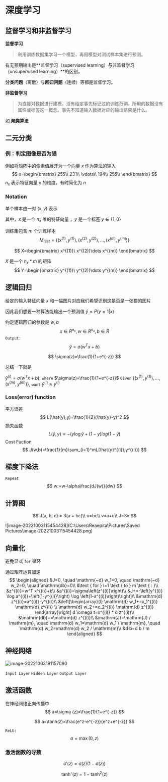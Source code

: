 # 深度学习

## 监督学习和非监督学习

**监督学习**

> 利用训练数据集学习一个模型，再用模型对测试样本集进行预测。

有无预期输出是**监督学习（supervised learning）**与**非监督学习（unsupervised learning）**的区别。

**分类问题**（离散）与**回归问题**（连续）等都是监督学习。

**非监督学习** 

> 为直接对数据进行建模。没有给定事先标记过的训练范例，所用的数据没有属性或标签这一概念。事先不知道输入数据对应的输出结果是什么。

如 **聚类算法**

## 二元分类

### 例：判定图像是否为猫

例如将矩阵中的像素值展开为一个向量 $x$ 作为算法的输入
$$
x=\begin{bmatrix}
255\\
231\\
\vdots\\
194\\
255\\
\end{bmatrix}
$$
$n_x$ 表示特征向量 $x$ 的维度，有时简化为 $n$

### Notation

单个样本由一对 $(x,y)$ 表示

其中，$x$ 是一个 $n_x$ 维的特征向量 ，$y$ 是一个标签 $y\in\{1,0\}$

训练集包含 $m$ 个训练样本 
$$
M_{test}=\{(x^{(1)},y^{(1)}),(x^{(2)},y^{(2)}),\dots,(x^{(m)},y^{(m)})\}
$$

$$
X=\begin{bmatrix}
x^{(1)}\ x^{(2)}\dots x^{(m)}
\end{bmatrix}
$$

$X$ 是一个 $n_x* m$ 的矩阵
$$
Y=\begin{bmatrix}
y^{(1)}\ y^{(2)}\dots y^{(m)}
\end{bmatrix}
$$

## 逻辑回归

给定的输入特征向量 $x$ 和一幅图片对应我们希望识别这是否是一张猫的图片

因此我们想要一种算法能输出一个预测值 $\hat{y}=P(y=1|x)$

约定逻辑回归的参数是 $w,b$ 
$$
x\in R^{n_x}, w\in R^{n_x},b\in R
$$
`Output:` 
$$
\hat{y}=\sigma(w^Tx+b)
$$

$$
\sigma(z)=\frac{1}{1+e^{-z}}
$$

总结一下就是

$\hat{y}^{(i)}=\sigma\left(w^T x+b\right)$, `where` $\sigma(z)=\frac{1}{1+e^{-z}}$
`Given` $\left\{\left(x^{(1)}, y^{(1)}\right), \ldots,\left(x^{(m)}, y^{(m)}\right)\right\}$, `want` $\hat{y}^{(i)} \approx y^{(i)}$

### Loss(error) function

平方误差
$$
L(\hat{y},y)=\frac{1}{2}(\hat{y}-y)^2
$$
损失函数
$$
L(\hat{y},y)=-(y\log\hat{y}+(1-y)log(1-\hat{y})
$$
Cost Fuction
$$
J(w,b)=\frac{1}{m}\sum_{i=1}^mL(\hat{y}^{(i)},y^{(i)})
$$

## 梯度下降法

`Repeat`
$$
w:=w-\alpha\frac{dJ(w)}{dw}
$$

## 计算图

$$
J(a, b, c) = 3(a + bc)\\
u=bc\\
v=a+u\\
J=3v
$$

![image-20221003115454428](C:\Users\Reaepita\Pictures\Saved Pictures\image-20221003115454428.png)

## 向量化

避免显式 `for` 循环

通过矩阵运算加速
$$
\begin{aligned}
&J=0, \quad \mathrm{~d} w_1=0, \quad \mathrm{~d} w_2=0, \quad \mathrm{db}=0\\
&\text { for } i=1 \text { to } m \text { : }\\
&z^{(i)}=w^T x^{(i)}+b\\
&a^{(i)}=\sigma\left(z^{(i)}\right)\\
&J+=-\left[y^{(i)} \log a^{(i)}+\left(1-y^{(i)}\right) \log \left(1-a^{(i)}\right)\right]\\
&\mathrm{d} z^{(i)}=a^{(i)}-y^{(i)}\\
&\left[\begin{array}{l}
\mathrm{d} w_1+=x_1^{(i)} \mathrm{d} z^{(i)} \\
\mathrm{d} w_2+=x_2^{(i)} \mathrm{d} z^{(i)}
\end{array}\right] d \omega t=x^{(i)} * d z^{(i)}\\
&\mathrm{db}+=\mathrm{d} z^{(i)}\\
&\mathrm{J}=\mathrm{J} / \mathrm{m}, \quad \mathrm{d} w_1=\mathrm{d} w_1 / \mathrm{m}, \quad \mathrm{d} w_2=\mathrm{d} w_2 / \mathrm{m}\\
&d b=d b / m
\end{aligned}
$$

## 神经网络

![image-20221003191157080](C:\Users\Reaepita\AppData\Roaming\Typora\typora-user-images\image-20221003191157080.png)

`Input Layer`                              `Hidden Layer`                      `Output Layer`

## 激活函数

在神经网络正向传播中
$$
a=\sigma (z)=\frac{1}{1+e^{-z}}
$$

$$
a=\tanh(z)=\frac{e^z-e^{-z}}{e^z+e^{-z}}
$$

`ReLU:`
$$
a=\max(0,z)
$$

### 激活函数的导数

$$
\sigma'(z)=\sigma(z)(1-\sigma(z))
$$

$$
\tanh'(z)=1-\tanh^2(z)
$$



